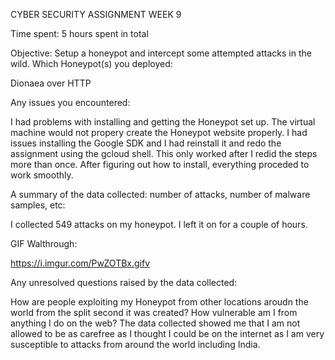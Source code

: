 
CYBER SECURITY ASSIGNMENT WEEK 9

Time spent: 5 hours spent in total

Objective: Setup a honeypot and intercept some attempted attacks in the wild.
Which Honeypot(s) you deployed:

Dionaea over HTTP

Any issues you encountered:

I had problems with installing and getting the Honeypot set up. The virtual machine would not propery create the Honeypot website properly. I had issues installing the Google SDK and I had reinstall it and redo the assignment using the gcloud shell. This only worked after I redid the steps more than once. After figuring out how to install, everything proceded to work smoothly.

A summary of the data collected: number of attacks, number of malware samples, etc:

I collected 549 attacks on my honeypot. I left it on for a couple of hours.

GIF Walthrough: 

https://i.imgur.com/PwZOTBx.gifv 

Any unresolved questions raised by the data collected:

How are people exploiting my Honeypot from other locations aroudn the world from the split second it was created? How vulnerable am I from anything I do on the web? The data collected showed me that I am not allowed to be as carefree as I thought I could be on the internet as I am very susceptible to attacks from around the world including India.  
